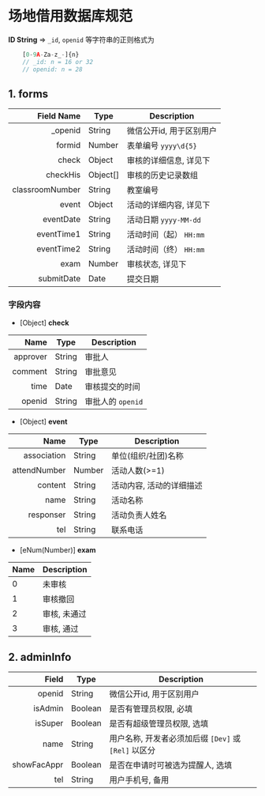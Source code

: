 # 场地借用数据库规范

**ID String** => `_id`, `openid` 等字符串的正则格式为 
```javascript
    [0-9A-Za-z_-]{n}
    // _id: n = 16 or 32
    // openid: n = 28
```

## 1. forms

Field Name      | Type     | Description
---------------:| -------- | ------------------------
_openid         | String   | 微信公开id, 用于区别用户
formid          | Number   | 表单编号 `yyyy\d{5}`
check           | Object   | 审核的详细信息, 详见下
checkHis        | Object[] | 审核的历史记录数组 
classroomNumber | String   | 教室编号
event           | Object   | 活动的详细内容, 详见下
eventDate       | String   | 活动日期 `yyyy-MM-dd`
eventTime1      | String   | 活动时间（起） `HH:mm`
eventTime2      | String   | 活动时间（终） `HH:mm`
exam            | Number   | 审核状态, 详见下
submitDate      | Date     | 提交日期
 
### 字段内容

- [Object] **check**

Name     |  Type  | Description
--------:| ------ | -----------------
approver | String | 审批人
comment  | String | 审批意见
time     | Date   | 审核提交的时间
openid   | String | 审批人的 `openid`

- [Object] **event**

Name         |  Type  | Description
------------:| ------ | ------------------------
association  | String | 单位(组织/社团)名称
attendNumber | Number | 活动人数(>=1)
content      | String | 活动内容, 活动的详细描述
name         | String | 活动名称
responser    | String | 活动负责人姓名
tel          | String | 联系电话

- [eNum(Number)] **exam**

Name | Description
---- | -------------
0    | 未审核
1    | 审核撤回
2    | 审核, 未通过
3    | 审核, 通过


## 2. adminInfo

Field       | Type    | Description
-----------:| ------- | ---------------------------------------------------
openid      | String  | 微信公开id, 用于区别用户
isAdmin     | Boolean | 是否有管理员权限, 必填
isSuper     | Boolean | 是否有超级管理员权限, 选填
name        | String  | 用户名称, 开发者必须加后缀 `[Dev]` 或 `[Rel]` 以区分
showFacAppr | Boolean | 是否在申请时可被选为提醒人, 选填
tel         | String  | 用户手机号, 备用
